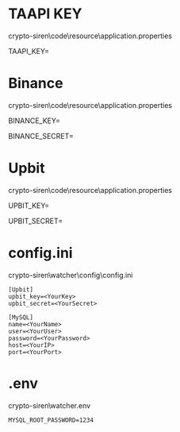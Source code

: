 # TAAPI KEY

crypto-siren\code\resource\application.properties 

TAAPI_KEY=<YourKey>

# Binance 

crypto-siren\code\resource\application.properties 

BINANCE_KEY=<YourKey>

BINANCE_SECRET=<YourSecret>

# Upbit

crypto-siren\code\resource\application.properties 

UPBIT_KEY=<YourKey>

UPBIT_SECRET=<YourSecret>

# config.ini

crypto-siren\watcher\config\config.ini

```
[Upbit]
upbit_key=<YourKey>
upbit_secret=<YourSecret>

[MySQL]
name=<YourName>
user=<YourUser>
password=<YourPassword>
host=<YourIP>
port=<YourPort>
```

# .env

crypto-siren\watcher\.env

```
MYSQL_ROOT_PASSWORD=1234
```


